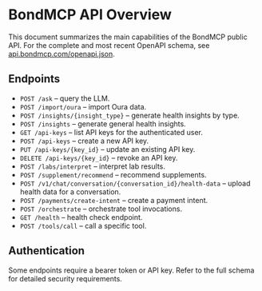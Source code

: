 # BondMCP API Overview

This document summarizes the main capabilities of the BondMCP public API.
For the complete and most recent OpenAPI schema, see [api.bondmcp.com/openapi.json](https://api.bondmcp.com/openapi.json).

## Endpoints

- `POST /ask` – query the LLM.
- `POST /import/oura` – import Oura data.
- `POST /insights/{insight_type}` – generate health insights by type.
- `POST /insights` – generate general health insights.
- `GET /api-keys` – list API keys for the authenticated user.
- `POST /api-keys` – create a new API key.
- `PUT /api-keys/{key_id}` – update an existing API key.
- `DELETE /api-keys/{key_id}` – revoke an API key.
- `POST /labs/interpret` – interpret lab results.
- `POST /supplement/recommend` – recommend supplements.
- `POST /v1/chat/conversation/{conversation_id}/health-data` – upload health data for a conversation.
- `POST /payments/create-intent` – create a payment intent.
- `POST /orchestrate` – orchestrate tool invocations.
- `GET /health` – health check endpoint.
- `POST /tools/call` – call a specific tool.

## Authentication

Some endpoints require a bearer token or API key. Refer to the full schema for detailed security requirements.
